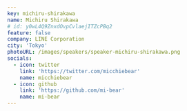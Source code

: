 ```yaml
---
key: michiru-shirakawa
name: Michiru Shirakawa
# id: y0wL4Q9ZnxdOvpCvlaejITZcPBq2
feature: false
company: LINE Corporation
city: 'Tokyo'
photoURL: /images/speakers/speaker-michiru-shirakawa.png
socials:
  - icon: twitter
    link: 'https://twitter.com/micchiebear'
    name: micchiebear
  - icon: github
    link: 'https://github.com/mi-bear'
    name: mi-bear
---
```

